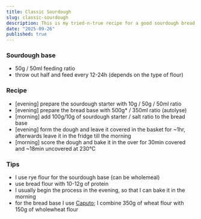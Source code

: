 ```yaml
---
title: Classic Sourdough
slug: classic-sourdough
description: This is my tried-n-true recipe for a good sourdough bread.
date: "2025-09-26"
published: true
---
```


### Sourdough base

- 50g / 50ml feeding ratio
- throw out half and feed every 12-24h (depends on the type of flour)

### Recipe

- [evening] prepare the sourdough starter with 10g / 50g / 50ml ratio
- [evening] prepare the bread base with 500g\* / 350ml ratio (autolyse)
- [morning] add 100g/10g of sourdough starter / salt ratio to the bread base
- [evening] form the dough and leave it covered in the basket for ~1hr, afterwards leave it in the fridge till the morning
- [morning] score the dough and bake it in the over for 30min covered and ~18min uncovered at 230°C

### Tips

- I use rye flour for the sourdough base (can be wholemeal)
- use bread flour with 10-12g of protein
- I usually begin the process in the evening, so that I can bake it in the morning
- for the bread base I use [Caputo](https://caputoflour.com/); I combine 350g of wheat flour with 150g of wholewheat flour
